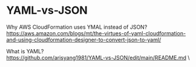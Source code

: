 # YAML-vs-JSON

Why AWS CloudFormation uses YMAL instead of JSON? \
https://aws.amazon.com/blogs/mt/the-virtues-of-yaml-cloudformation-and-using-cloudformation-designer-to-convert-json-to-yaml/

What is YAML? \
https://github.com/arisyang1981/YAML-vs-JSON/edit/main/README.md \

